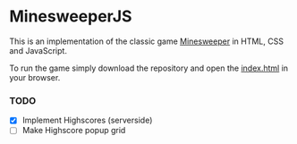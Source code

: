 # MinesweeperJS
This is an implementation of the classic game [Minesweeper](https://en.wikipedia.org/wiki/Minesweeper_(video_game)) in HTML, CSS and JavaScript.

To run the game simply download the repository and open the [index.html](./index.html) in your browser.

### TODO
- [x] Implement Highscores (serverside)
- [ ] Make Highscore popup grid
